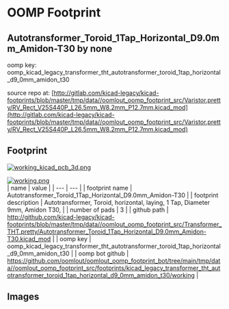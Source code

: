# OOMP Footprint  
## Autotransformer_Toroid_1Tap_Horizontal_D9.0mm_Amidon-T30  by none  
  
oomp key: oomp_kicad_legacy_transformer_tht_autotransformer_toroid_1tap_horizontal_d9_0mm_amidon_t30  
  
source repo at: [http://gitlab.com/kicad-legacy/kicad-footprints/blob/master/tmp/data//oomlout_oomp_footprint_src/Varistor.pretty/RV_Rect_V25S440P_L26.5mm_W8.2mm_P12.7mm.kicad_mod](http://gitlab.com/kicad-legacy/kicad-footprints/blob/master/tmp/data//oomlout_oomp_footprint_src/Varistor.pretty/RV_Rect_V25S440P_L26.5mm_W8.2mm_P12.7mm.kicad_mod)  
## Footprint  
  
[![working_kicad_pcb_3d.png](working_kicad_pcb_3d_600.png)](working_kicad_pcb_3d.png)  
  
[![working.png](working_600.png)](working.png)  
| name | value | 
| --- | --- | 
| footprint name | Autotransformer_Toroid_1Tap_Horizontal_D9.0mm_Amidon-T30 | 
| footprint description | Autotransformer, Toroid, horizontal, laying, 1 Tap, Diameter 9mm, Amidon T30, | 
| number of pads | 3 | 
| github path | http://github.com/kicad-legacy/kicad-footprints/blob/master/tmp/data//oomlout_oomp_footprint_src/Transformer_THT.pretty/Autotransformer_Toroid_1Tap_Horizontal_D9.0mm_Amidon-T30.kicad_mod | 
| oomp key | oomp_kicad_legacy_transformer_tht_autotransformer_toroid_1tap_horizontal_d9_0mm_amidon_t30 | 
| oomp bot github | https://github.com/oomlout/oomlout_oomp_footprint_bot/tree/main/tmp/data//oomlout_oomp_footprint_src/footprints/kicad_legacy_transformer_tht_autotransformer_toroid_1tap_horizontal_d9_0mm_amidon_t30/working | 
## Images  
